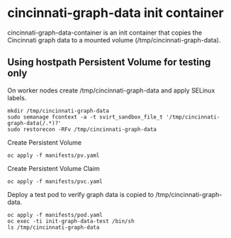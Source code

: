 # cincinnati-graph-data init container

cincinnati-graph-data-container is an init container that copies the Cincinnati graph data to a mounted volume (/tmp/cincinnati-graph-data).

## Using hostpath Persistent Volume for testing only

On worker nodes create /tmp/cincinnati-graph-data and apply SELinux labels.

```
mkdir /tmp/cincinnati-graph-data
sudo semanage fcontext -a -t svirt_sandbox_file_t '/tmp/cincinnati-graph-data(/.*)?'
sudo restorecon -RFv /tmp/cincinnati-graph-data
```

Create Persistent Volume

```
oc apply -f manifests/pv.yaml
```

Create Persistent Volume Claim

```
oc apply -f manifests/pvc.yaml
```

Deploy a test pod to verify graph data is copied to /tmp/cincinnati-graph-data.
```
oc apply -f manifests/pod.yaml
oc exec -ti init-graph-data-test /bin/sh 
ls /tmp/cincinnati-graph-data
```


